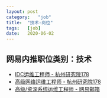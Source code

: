 ```yaml
---
layout:	post
category:	"job"
title:	"技术-岗位"
tags:	[job]
date:	2020-06-02
---
```

## 网易内推职位类别：技术
- [IDC运维工程师 - 杭州研究院178](http://mobile.bole.netease.com/bole/boleDetail?id=18315&employeeId=346f03c3cda5f04c&key=all)
- [高级网络运维工程师 - 杭州研究院178](http://mobile.bole.netease.com/bole/boleDetail?id=17064&employeeId=346f03c3cda5f04c&key=all)
- [高级/资深系统运维工程师 - 网易邮箱](http://mobile.bole.netease.com/bole/boleDetail?id=20116&employeeId=346f03c3cda5f04c&key=all)
